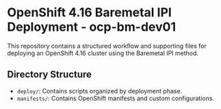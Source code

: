 # OpenShift 4.16 Baremetal IPI Deployment - ocp-bm-dev01

This repository contains a structured workflow and supporting files for deploying an OpenShift 4.16 cluster using the Baremetal IPI method.

## Directory Structure

- `deploy/`: Contains scripts organized by deployment phase.
- `manifests/`: Contains OpenShift manifests and custom configurations.
